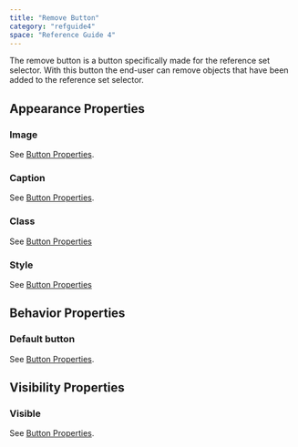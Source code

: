 ```yaml
---
title: "Remove Button"
category: "refguide4"
space: "Reference Guide 4"
---
```

The remove button is a button specifically made for the reference set selector. With this button the end-user can remove objects that have been added to the reference set selector.

## Appearance Properties

### Image

See [Button Properties](Button+Properties).

### Caption

See [Button Properties](Button+Properties).

### Class

See [Button Properties](Button+Properties)

### Style

See [Button Properties](Button+Properties)

## Behavior Properties

### Default button

See [Button Properties](Button+Properties).

## Visibility Properties

### Visible

See [Button Properties](Button+Properties).